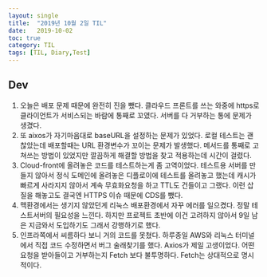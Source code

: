 ```yaml
---
layout:	single
title:	"2019년 10월 2일 TIL"
date:	2019-10-02
toc: true
category: TIL
tags: [TIL, Diary,Test]
---
```


## Dev
1. 오늘은 배포 문제 때문에 완전히 진을 뺐다. 클라우드 프론트를 쓰는 와중에 https로 클라이언트가 서비스되는 바람에 통째로 꼬였다. 서버를 다 거부하는 통에 문제가 생겼다.
2. 또 aixos가 자기마음대로 baseURL을 설정하는 문제가 있었다. 로컬 테스트는 괜찮았는데 배포할때는 URL 환경변수가 꼬이는 문제가 발생했다. 메서드를 통째로 고쳐쓰는 방법이 있었지만 깔끔하게 해결할 방법을 찾고 적용하는데 시간이 걸렸다.
3. Cloud-front에 올려놓은 코드를 테스트하는게 좀 고역이었다. 테스트용 서버를 만들지 않아서 정식 도메인에 올려놓은 디플로이에 테스트를 올려놓고 했는데 캐시가 빠르게 사라지지 않아서 계속 무효화요청을 하고 TTL도 건들이고 그랬다. 이런 삽질을 해놓고도 결국엔 HTTPS 이슈 때문에 CDS를 뺐다.
4. 맥환경에서는 생기지 않았던게 리눅스 배포환경에서 자꾸 에러를 일으켰다. 정말 테스트서버의 필요성을 느낀다. 하지만 프로젝트 초반에 이건 고려하지 않아서 9일 남은 지금와서 도입하기도 그래서 강행하기로 했다.
5. 인프라쪽에서 씨름하다 보니 거의 코드를 못쳤다. 하루종일 AWS와 리눅스 터미널에서 직접 코드 수정하면서 버그 술래찾기를 했다. Axios가 제일 고생이었다. 어떤 요청을 받아들이고 거부하는지 Fetch 보다 불투명하다. Fetch는 상대적으로 명시적이다.
  